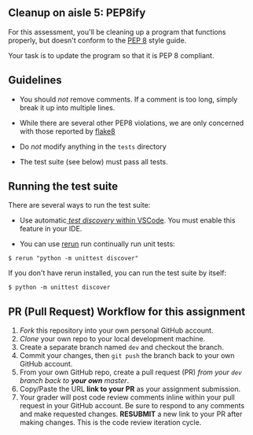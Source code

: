 ## Cleanup on aisle 5: PEP8ify
For this assessment, you'll be cleaning up a program that functions properly,
but doesn't conform to the [PEP 8](https://www.python.org/dev/peps/pep-0008/)
style guide. 

Your task is to update the program so that it is PEP 8 compliant. 

## Guidelines

- You should *not* remove comments. If a comment is too long, simply break it up into multiple lines.

- While there are several other PEP8 violations, we are only concerned with those reported by [flake8](http://flake8.pycqa.org/en/latest/)

- Do *not* modify anything in the `tests` directory

- The test suite (see below) must pass all tests.

## Running the test suite
There are several ways to run the test suite:

- Use automatic[ _test discovery_ within VSCode](https://code.visualstudio.com/docs/python/unit-testing).  You must enable this feature in your IDE.

- You can use [rerun](https://pypi.org/project/rerun/) run continually run unit tests:

```console
$ rerun "python -m unittest discover"
```

If you don't have rerun installed, you can run the test suite by itself:
```console
$ python -m unittest discover
```

## PR (Pull Request) Workflow for this assignment
1. *Fork* this repository into your own personal GitHub account.
2. *Clone* your own repo to your local development machine.
3. Create a separate branch named `dev` and checkout the branch.
5. Commit your changes, then `git push` the branch back to your own GitHub account.
5. From your own GitHub repo, create a pull request (PR) *from your `dev` branch back to **your own** master*.
6. Copy/Paste the URL **link to your PR** as your assignment submission.
7. Your grader will post code review comments inline within your pull request in your GitHub account. Be sure to respond to any comments and make requested changes. **RESUBMIT** a new link to your PR after making changes. This is the code review iteration cycle.
